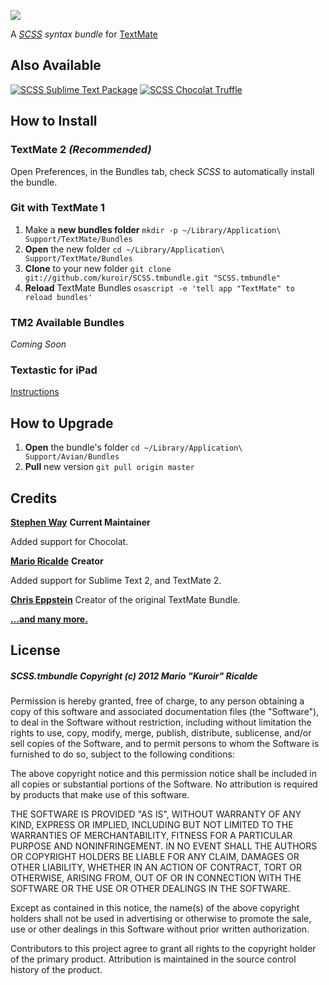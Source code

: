![](http://i.imgur.com/mFFD1.png)

A *[SCSS](http://sass-lang.com/) syntax bundle* for [TextMate](https://github.com/textmate/textmate)

## Also Available

[![SCSS Sublime Text Package](http://i.imgur.com/0VQjy.png)](https://github.com/kuroir/SCSS.tmbundle/tree/SublimeText2) [![SCSS Chocolat Truffle](http://i.imgur.com/NlYle.png)](https://github.com/kuroir/SCSS.tmbundle/tree/Chocolat)

## How to Install

### TextMate 2 *(Recommended)*

Open Preferences, in the Bundles tab, check *SCSS* to automatically install the bundle.

### Git with TextMate 1

1. Make a **new bundles folder** `mkdir -p ~/Library/Application\ Support/TextMate/Bundles`
2. **Open** the new folder `cd ~/Library/Application\ Support/TextMate/Bundles`
3. **Clone** to your new folder `git clone git://github.com/kuroir/SCSS.tmbundle.git "SCSS.tmbundle"`
4. **Reload** TextMate Bundles `osascript -e 'tell app "TextMate" to reload bundles'`

### TM2 Available Bundles

*Coming Soon*

### Textastic for iPad

[Instructions](http://www.textasticapp.com/v4/manual/lessons/How_can_I_add_my_own_syntax_definitions__themes_and_templates.html)

## How to Upgrade

1. **Open** the bundle's folder `cd ~/Library/Application\ Support/Avian/Bundles`
2. **Pull** new version `git pull origin master`

## Credits

**[Stephen Way](http://github.com/stephenway)** **Current Maintainer**

Added support for Chocolat.

**[Mario Ricalde](http://github.com/kuroir)** **Creator** 

Added support for Sublime Text 2, and TextMate 2.

**[Chris Eppstein](http://github.com/chriseppstein)** Creator of the original TextMate Bundle.

**[…and many more.](https://github.com/kuroir/SCSS.tmbundle/graphs/contributors)**

## License

##### SCSS.tmbundle Copyright (c) 2012 Mario "Kuroir" Ricalde

Permission is hereby granted, free of charge, to any person obtaining a copy of this software and associated documentation files (the "Software"), to deal in the Software without restriction, including without limitation the rights to use, copy, modify, merge, publish, distribute, sublicense, and/or sell copies of the Software, and to permit persons to whom the Software is furnished to do so, subject to the following conditions:

The above copyright notice and this permission notice shall be included in all copies or substantial portions of the Software. No attribution is required by products that make use of this software.

THE SOFTWARE IS PROVIDED "AS IS", WITHOUT WARRANTY OF ANY KIND, EXPRESS OR IMPLIED, INCLUDING BUT NOT LIMITED TO THE WARRANTIES OF MERCHANTABILITY, FITNESS FOR A PARTICULAR PURPOSE AND NONINFRINGEMENT. IN NO EVENT SHALL THE AUTHORS OR COPYRIGHT HOLDERS BE LIABLE FOR ANY CLAIM, DAMAGES OR OTHER LIABILITY, WHETHER IN AN ACTION OF CONTRACT, TORT OR OTHERWISE, ARISING FROM, OUT OF OR IN CONNECTION WITH THE SOFTWARE OR THE USE OR OTHER DEALINGS IN THE SOFTWARE.

Except as contained in this notice, the name(s) of the above copyright holders shall not be used in advertising or otherwise to promote the sale, use or other dealings in this Software without prior written authorization.

Contributors to this project agree to grant all rights to the copyright holder of the primary product. Attribution is maintained in the source control history of the product.
